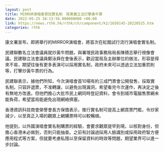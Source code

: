 ```yaml
---
layout: post
title: MIRROR演唱會首試實名制　政黨冀立法打擊黃牛票
date: 2022-05-25 18:13:56.000000000 +08:00
link: https://news.rthk.hk/rthk/ch/component/k2/1650145-20220525.htm
categories: rthk
---
```


康文署宣布，即將舉行的MIRROR演唱會，將首次在紅館試行流行演唱會實名制。


民建聯數名立法會議員就炒黃牛問題，與署理民政事務局局長陳積志舉行視像會議。民建聯立法會議員鄭泳舜在會後表示，歡迎當局及主辦單位的做法，形容是得來不易，期望往後有更多表演可以採用實名制，政府未來可以透過立法加重罰則等，打擊炒黃牛票的行為。

民建聯表示，據他們所知，今次演唱會首10場有約三成門票會公開發售，採取實名制，只容許退票，不准轉讓，以避免出現漏洞，希望看完今次運作，再決定之後有無地方改進。但他們擔心大批巿民上網同時登記資料，會令到城巿電腦售票網未能負荷，希望當局能避免出現網絡擠塞。

香港資訊科技商會榮譽會長方保僑表示，推行實名制可提高上網買票門檻，令炒家減少，以至真正入場的觀眾上網購票時可以較暢順。

他提到，以外國演唱會實名制購票的經驗，會要求觀眾提早到場，以核對身份，但擔心香港未必做到，否則只能抽查。之前有討論過採用人臉識別或採用政府智方便應用程式等方案，但就要考慮私隱以至保留資料的時效等問題，期望業界可以進一步討論。
